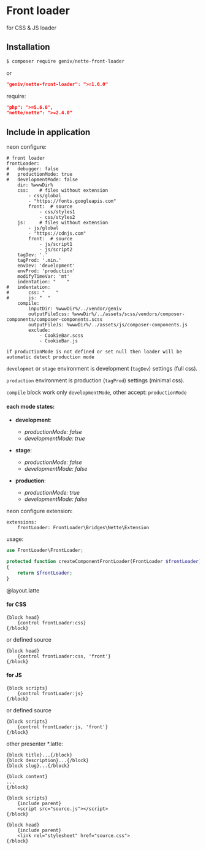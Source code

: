 Front loader
============
for CSS &amp; JS loader

Installation
------------
```sh
$ composer require geniv/nette-front-loader
```
or
```json
"geniv/nette-front-loader": ">=1.0.0"
```

require:
```json
"php": ">=5.6.0",
"nette/nette": ">=2.4.0"
```

Include in application
----------------------
neon configure:
```neon
# front loader
frontLoader:
#   debugger: false
#   productionMode: true
#   developmentMode: false
    dir: %wwwDir%
    css:    # files without extension
        - css/global
        - "https://fonts.googleapis.com"
        front:  # source
            - css/styles1
            - css/styles2
    js:     # files without extension
        - js/global
        - "https://cdnjs.com"
        front:  # source
            - js/script1
            - js/script2
    tagDev: '.'
    tagProd: '.min.'
    envDev: 'development'
    envProd: 'production'
    modifyTimeVar: 'mt'
    indentation: "    "
#   indentation:
#       css: "    "
#       js: "  "
    compile:
        inputDir: %wwwDir%/../vendor/geniv
        outputFileScss: %wwwDir%/../assets/scss/vendors/composer-components/composer-components.scss
        outputFileJs: %wwwDir%/../assets/js/composer-components.js
        exclude:
            - CookieBar.scss
            - CookieBar.js
```

`if productionMode is not defined or set null then loader will be automatic detect production mode`

`developmet` or `stage` environment is development (`tagDev`) settings (full css).

`production` environment is production (`tagProd`) settings (minimal css).

`compile` block work only `developmentMode`, other accept: `productionMode`

#### each mode states:
- **development**:
    - _productionMode: false_
    - _developmentMode: true_

- **stage**:
    - _productionMode: false_
    - _developmentMode: false_

- **production**:
    - _productionMode: true_
    - _developmentMode: false_

neon configure extension:
```neon
extensions:
    frontLoader: FrontLoader\Bridges\Nette\Extension
```

usage:
```php
use FrontLoader\FrontLoader;

protected function createComponentFrontLoader(FrontLoader $frontLoader)
{
    return $frontLoader;
}
```

@layout.latte
#### for CSS
```latte
{block head}
    {control frontLoader:css}
{/block}
```
or defined source
```latte
{block head}
    {control frontLoader:css, 'front'}
{/block}
```

#### for JS
```latte
{block scripts}
    {control frontLoader:js}
{/block}
```
or defined source
```latte
{block scripts}
    {control frontLoader:js, 'front'}
{/block}
```

other presenter *.latte:
```latte
{block title}...{/block}
{block description}...{/block}
{block slug}...{/block}

{block content}
...
{/block}

{block scripts}
    {include parent}
    <script src="source.js"></script>
{/block}

{block head}
    {include parent}
    <link rel="stylesheet" href="source.css">
{/block}
```
